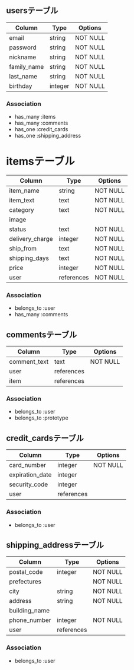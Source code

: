 ## usersテーブル

| Column      | Type    | Options  |
| ------------| --------| ---------|
| email       | string  | NOT NULL |
| password    | string  | NOT NULL |
| nickname    | string  | NOT NULL |
| family_name | string  | NOT NULL |
| last_name   | string  | NOT NULL |
| birthday    | integer | NOT NULL |

### Association

- has_many :items
- has_many :comments
- has_one :credit_cards
- has_one :shipping_address

# itemsテーブル

| Column          | Type       | Options  |
| ----------------| -----------| ---------|
| item_name       | string     | NOT NULL |
| item_text       | text       | NOT NULL |
| category        | text       | NOT NULL |
| image           |            |          |
| status          | text       | NOT NULL |
| delivery_charge | integer    | NOT NULL |
| ship_from       | text       | NOT NULL |
| shipping_days   | text       | NOT NULL |
| price           | integer    | NOT NULL |
| user            | references | NOT NULL |

### Association

- belongs_to :user
- has_many :comments

## commentsテーブル

| Column       | Type       | Options  |
| -------------| -----------| ---------|
| comment_text | text       | NOT NULL |
| user         | references |          |
| item         | references |          |

### Association

- belongs_to :user
- belongs_to :prototype

## credit_cardsテーブル

| Column          | Type       | Options  |
| ----------------| -----------| ---------|
| card_number     | integer    | NOT NULL |
| expiration_date | integer    |          |  
| security_code   | integer    |          |
| user            | references |          |

### Association

- belongs_to :user

## shipping_addressテーブル

| Column          | Type       | Options  |
| ----------------| -----------| ---------|
| postal_code     | integer    | NOT NULL |
| prefectures     |            | NOT NULL |
| city            | string     | NOT NULL |
| address         | string     | NOT NULL |
| building_name   |            |          |
| phone_number    |  integer   | NOT NULL |
| user            | references |          |

### Association

- belongs_to :user
